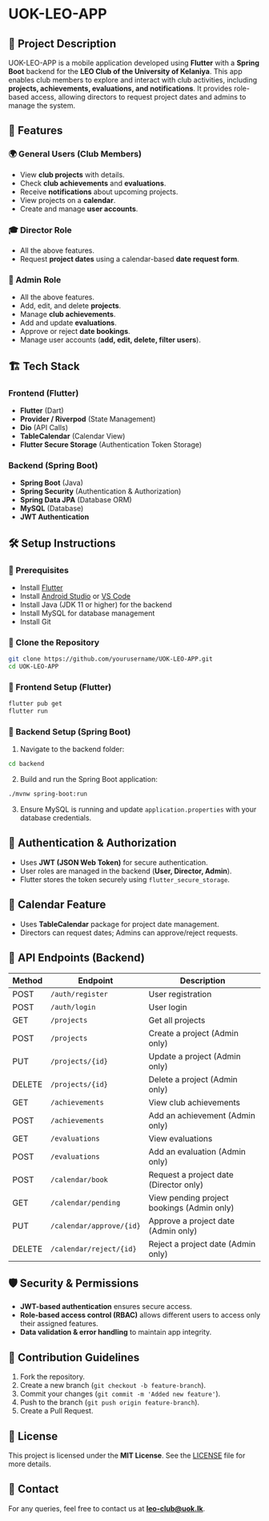 # UOK-LEO-APP

## 📌 Project Description
UOK-LEO-APP is a mobile application developed using **Flutter** with a **Spring Boot** backend for the **LEO Club of the University of Kelaniya**. This app enables club members to explore and interact with club activities, including **projects, achievements, evaluations, and notifications**. It provides role-based access, allowing directors to request project dates and admins to manage the system.

## 🎯 Features
### 🌍 General Users (Club Members)
- View **club projects** with details.
- Check **club achievements** and **evaluations**.
- Receive **notifications** about upcoming projects.
- View projects on a **calendar**.
- Create and manage **user accounts**.

### 🎓 Director Role
- All the above features.
- Request **project dates** using a calendar-based **date request form**.

### 🔧 Admin Role
- All the above features.
- Add, edit, and delete **projects**.
- Manage **club achievements**.
- Add and update **evaluations**.
- Approve or reject **date bookings**.
- Manage user accounts (**add, edit, delete, filter users**).

## 🏗️ Tech Stack
### **Frontend (Flutter)**
- **Flutter** (Dart)
- **Provider / Riverpod** (State Management)
- **Dio** (API Calls)
- **TableCalendar** (Calendar View)
- **Flutter Secure Storage** (Authentication Token Storage)

### **Backend (Spring Boot)**
- **Spring Boot** (Java)
- **Spring Security** (Authentication & Authorization)
- **Spring Data JPA** (Database ORM)
- **MySQL** (Database)
- **JWT Authentication**

## 🛠️ Setup Instructions
### 📌 Prerequisites
- Install [Flutter](https://flutter.dev/docs/get-started/install)
- Install [Android Studio](https://developer.android.com/studio) or [VS Code](https://code.visualstudio.com/)
- Install Java (JDK 11 or higher) for the backend
- Install MySQL for database management
- Install Git

### 🔧 Clone the Repository
```bash
git clone https://github.com/yourusername/UOK-LEO-APP.git
cd UOK-LEO-APP
```

### 🚀 Frontend Setup (Flutter)
```bash
flutter pub get
flutter run
```

### 🚀 Backend Setup (Spring Boot)
1. Navigate to the backend folder:
```bash
cd backend
```
2. Build and run the Spring Boot application:
```bash
./mvnw spring-boot:run
```
3. Ensure MySQL is running and update `application.properties` with your database credentials.

## 🔐 Authentication & Authorization
- Uses **JWT (JSON Web Token)** for secure authentication.
- User roles are managed in the backend (**User, Director, Admin**).
- Flutter stores the token securely using `flutter_secure_storage`.

## 📅 Calendar Feature
- Uses **TableCalendar** package for project date management.
- Directors can request dates; Admins can approve/reject requests.

## 📜 API Endpoints (Backend)
| Method | Endpoint | Description |
|--------|----------|-------------|
| POST | `/auth/register` | User registration |
| POST | `/auth/login` | User login |
| GET | `/projects` | Get all projects |
| POST | `/projects` | Create a project (Admin only) |
| PUT | `/projects/{id}` | Update a project (Admin only) |
| DELETE | `/projects/{id}` | Delete a project (Admin only) |
| GET | `/achievements` | View club achievements |
| POST | `/achievements` | Add an achievement (Admin only) |
| GET | `/evaluations` | View evaluations |
| POST | `/evaluations` | Add an evaluation (Admin only) |
| POST | `/calendar/book` | Request a project date (Director only) |
| GET | `/calendar/pending` | View pending project bookings (Admin only) |
| PUT | `/calendar/approve/{id}` | Approve a project date (Admin only) |
| DELETE | `/calendar/reject/{id}` | Reject a project date (Admin only) |

## 🛡️ Security & Permissions
- **JWT-based authentication** ensures secure access.
- **Role-based access control (RBAC)** allows different users to access only their assigned features.
- **Data validation & error handling** to maintain app integrity.

## 🤝 Contribution Guidelines
1. Fork the repository.
2. Create a new branch (`git checkout -b feature-branch`).
3. Commit your changes (`git commit -m 'Added new feature'`).
4. Push to the branch (`git push origin feature-branch`).
5. Create a Pull Request.

## 📝 License
This project is licensed under the **MIT License**. See the [LICENSE](LICENSE) file for more details.

## 🌟 Contact
For any queries, feel free to contact us at **leo-club@uok.lk**.

